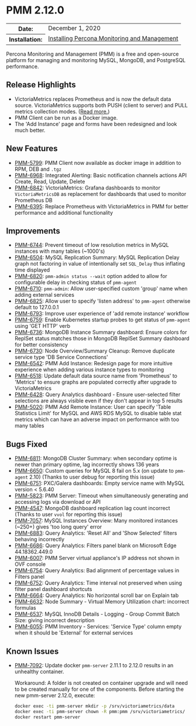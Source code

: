 # PMM 2.12.0

<table class="docutils field-list" frame="void" rules="none">
  <colgroup>
    <col class="field-name">
    <col class="field-body">
  </colgroup>
  <tbody valign="top">
    <tr class="field-odd field">
      <th class="field-name">Date:</th>
      <td class="field-body">December 1, 2020</td>
    </tr>
    <tr class="field-even field">
      <th class="field-name">Installation:</th>
      <td class="field-body">
        <a class="reference external" href="https://www.percona.com/software/pmm/quickstart">Installing Percona Monitoring and Management</a></td>
    </tr>
  </tbody>
</table>

Percona Monitoring and Management (PMM) is a free and open-source platform for managing and monitoring MySQL, MongoDB, and PostgreSQL performance.

## Release Highlights

- VictoriaMetrics replaces Prometheus and is now the default data source. VictoriaMetrics supports both PUSH (client to server) and PULL metrics collection modes. ([Read more.](../details/victoria-metrics.md))
- PMM Client can be run as a Docker image.
- The 'Add Instance' page and forms have been redesigned and look much better.

## New Features

- [PMM-5799](https://jira.percona.com/browse/PMM-5799): PMM Client now available as docker image in addition to RPM, DEB and `.tgz`
- [PMM-6968](https://jira.percona.com/browse/PMM-6968): Integrated Alerting: Basic notification channels actions API Create, Read, Update, Delete
- [PMM-6842](https://jira.percona.com/browse/PMM-6842): VictoriaMetrics: Grafana dashboards to monitor `VictoriaMetricsDB` as replacement for dashboards that used to monitor Prometheus DB
- [PMM-6395](https://jira.percona.com/browse/PMM-6395): Replace Prometheus with VictoriaMetrics in PMM for better performance and additional functionality

## Improvements

- [PMM-6744](https://jira.percona.com/browse/PMM-6744): Prevent timeout of low resolution metrics in MySQL instances with many tables (~1000's)
- [PMM-6504](https://jira.percona.com/browse/PMM-6504): MySQL Replication Summary: MySQL Replication Delay graph not factoring in value of intentionally set `SQL_Delay` thus inflating time displayed
- [PMM-6820](https://jira.percona.com/browse/PMM-6820): `pmm-admin status --wait` option added to allow for configurable delay in checking status of `pmm-agent`
- [PMM-6710](https://jira.percona.com/browse/PMM-6710): `pmm-admin`: Allow user-specified custom 'group' name when adding external services
- [PMM-6825](https://jira.percona.com/browse/PMM-6825): Allow user to specify 'listen address' to `pmm-agent` otherwise default to 127.0.0.1
- [PMM-6793](https://jira.percona.com/browse/PMM-6793): Improve user experience of 'add remote instance' workflow
- [PMM-6759](https://jira.percona.com/browse/PMM-6759): Enable Kubernetes startup probes to get status of `pmm-agent` using 'GET HTTP' verb
- [PMM-6736](https://jira.percona.com/browse/PMM-6736): MongoDB Instance Summary dashboard: Ensure colors for ReplSet status matches those in MongoDB ReplSet Summary dashboard for better consistency
- [PMM-6730](https://jira.percona.com/browse/PMM-6730): Node Overview/Summary Cleanup: Remove duplicate service type 'DB Service Connections'
- [PMM-6542](https://jira.percona.com/browse/PMM-6542): PMM Add Instance: Redesign page for more intuitive experience when adding various instance types to monitoring
- [PMM-6518](https://jira.percona.com/browse/PMM-6518): Update default data source name from 'Prometheus' to 'Metrics' to ensure graphs are populated correctly after upgrade to VictoriaMetrics
- [PMM-6428](https://jira.percona.com/browse/PMM-6428): Query Analytics dashboard - Ensure user-selected filter selections are always visible even if they don't appear in top 5 results
- [PMM-5020](https://jira.percona.com/browse/PMM-5020): PMM Add Remote Instance: User can specify 'Table Statistics Limit' for MySQL and AWS RDS MySQL to disable table stat metrics which can have an adverse impact on performance with too many tables

## Bugs Fixed

- [PMM-6811](https://jira.percona.com/browse/PMM-6811): MongoDB Cluster Summary: when secondary optime is newer than primary optime, lag incorrectly shows 136 years
- [PMM-6650](https://jira.percona.com/browse/PMM-6650): Custom queries for MySQL 8 fail on 5.x (on update to `pmm-agent` 2.10) (Thanks to user debug for reporting this issue)
- [PMM-6751](https://jira.percona.com/browse/PMM-6751): PXC/Galera dashboards: Empty service name with MySQL version < 5.6.40
- [PMM-5823](https://jira.percona.com/browse/PMM-5823): PMM Server: Timeout when simultaneously generating and accessing logs via download or API
- [PMM-4547](https://jira.percona.com/browse/PMM-4547): MongoDB dashboard replication lag count incorrect (Thanks to user `vvol` for reporting this issue)
- [PMM-7057](https://jira.percona.com/browse/PMM-7057): MySQL Instances Overview: Many monitored instances (~250+) gives 'too long query' error
- [PMM-6883](https://jira.percona.com/browse/PMM-6883): Query Analytics: 'Reset All' and 'Show Selected' filters behaving incorrectly
- [PMM-6686](https://jira.percona.com/browse/PMM-6686): Query Analytics: Filters panel blank on Microsoft Edge 44.18362.449.0
- [PMM-6007](https://jira.percona.com/browse/PMM-6007): PMM Server virtual appliance's IP address not shown in OVF console
- [PMM-6754](https://jira.percona.com/browse/PMM-6754): Query Analytics: Bad alignment of percentage values in Filters panel
- [PMM-6752](https://jira.percona.com/browse/PMM-6752): Query Analytics: Time interval not preserved when using filter panel dashboard shortcuts
- [PMM-6664](https://jira.percona.com/browse/PMM-6664): Query Analytics: No horizontal scroll bar on Explain tab
- [PMM-6632](https://jira.percona.com/browse/PMM-6632): Node Summary - Virtual Memory Utilization chart: incorrect formulas
- [PMM-6537](https://jira.percona.com/browse/PMM-6537): MySQL InnoDB Details - Logging - Group Commit Batch Size: giving incorrect description
- [PMM-6055](https://jira.percona.com/browse/PMM-6055): PMM Inventory - Services: 'Service Type' column empty when it should be 'External' for external services

## Known Issues

- [PMM-7092](https://jira.percona.com/browse/PMM-7092): Update docker `pmm-server` 2.11.1 to 2.12.0 results in an unhealthy container.

    Workaround: A folder is not created on container upgrade and will need to be created manually for one of the components. Before starting the new pmm-server 2.12.0, execute:  

    ```sh
    docker exec -ti pmm-server mkdir -p /srv/victoriametrics/data
    docker exec -ti pmm-server chown -R pmm:pmm /srv/victoriametrics/
    docker restart pmm-server
    ```
